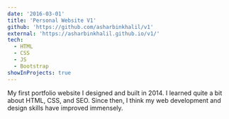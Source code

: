 ```yaml
---
date: '2016-03-01'
title: 'Personal Website V1'
github: 'https://github.com/asharbinkhalil/v1'
external: 'https://asharbinkhalil.github.io/v1/'
tech:
  - HTML
  - CSS
  - JS
  - Bootstrap
showInProjects: true
---
```


My first portfolio website I designed and built in 2014. I learned quite a bit about HTML, CSS, and SEO. Since then, I think my web development and design skills have improved immensely.
